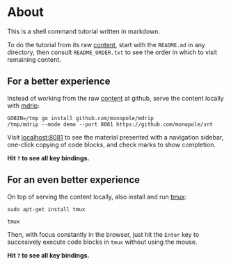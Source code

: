 # About

This is a shell command tutorial written in markdown.

[mdrip]: https://github.com/monopole/mdrip
[content]: https://github.com/monopole/snt

To do the tutorial from its raw [content],
start with the `README.md` in any directory, then
consult `README_ORDER.txt` to see the order in which to
visit remaining content.

## For a better experience

Instead of working from the raw [content] at github,
serve the content locally with [mdrip]:

<!-- @serveLocally -->
```
GOBIN=/tmp go install github.com/monopole/mdrip
/tmp/mdrip --mode demo --port 8081 https://github.com/monopole/snt
```

Visit [localhost:8081](http://localhost:8081) to see the material
presented with a navigation sidebar,
one-click copying of code blocks,
and check marks to show completion.

__Hit `?` to see all key bindings.__

## For an even better experience

On top of serving the content locally, also install and
run [tmux](https://github.com/tmux/tmux/wiki):

<!-- @installTmux -->
```
sudo apt-get install tmux
```

<!-- @runTmux -->
```
tmux
```

Then, with focus constantly in the browser, just hit
the `Enter` key to succesively execute code blocks in
`tmux` without using the mouse.

__Hit `?` to see all key bindings.__
